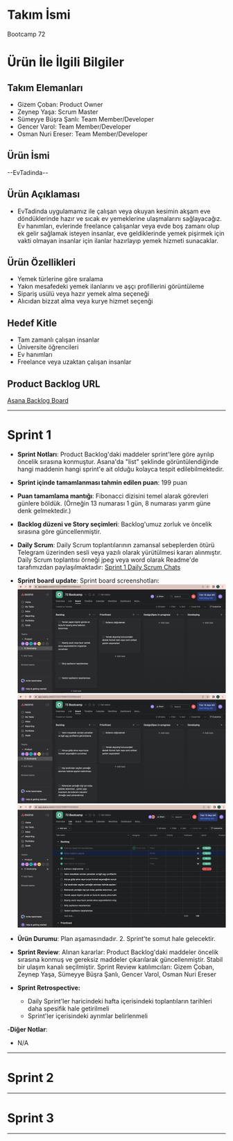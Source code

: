 # **Takım İsmi**

Bootcamp 72

# Ürün İle İlgili Bilgiler

## Takım Elemanları

- Gizem Çoban: Product Owner
- Zeynep Yaşa: Scrum Master
- Sümeyye Büşra Şanlı: Team Member/Developer
- Gencer Varol: Team Member/Developer
- Osman Nuri Ereser: Team Member/Developer

## Ürün İsmi

--EvTadinda--

## Ürün Açıklaması

- EvTadinda uygulamamız ile çalışan veya okuyan kesimin akşam eve döndüklerinde hazır ve sıcak ev yemeklerine ulaşmalarını sağlayacağız. Ev hanımları, evlerinde freelance çalışanlar veya evde boş zamanı olup ek gelir sağlamak isteyen insanlar, eve geldiklerinde yemek pişirmek için vakti olmayan insanlar için ilanlar hazırlayıp yemek hizmeti sunacaklar.

## Ürün Özellikleri

- Yemek türlerine göre sıralama
- Yakın mesafedeki yemek ilanlarını ve aşçı profillerini görüntüleme
- Sipariş usülü veya hazır yemek alma seçeneği
- Alıcıdan bizzat alma veya kurye hizmet seçenği

## Hedef Kitle

- Tam zamanlı çalışan insanlar
- Üniversite öğrencileri
- Ev hanımları
- Freelance veya uzaktan çalışan insanlar

## Product Backlog URL

[Asana Backlog Board](https://app.asana.com/0/1202215990703336/board)

---

# Sprint 1
- **Sprint Notları**: Product Backlog'daki maddeler sprint'lere göre ayrılıp öncelik sırasına konmuştur. Asana'da "list" şeklinde görüntülendiğinde hangi maddenin hangi sprint'e ait olduğu kolayca tespit edilebilmektedir.

- **Sprint içinde tamamlanması tahmin edilen puan**: 199 puan

- **Puan tamamlama mantığı**: Fibonacci dizisini temel alarak görevleri günlere böldük. (Örneğin 13 numarası 1 gün, 8 numarası yarım güne denk gelmektedir.)

- **Backlog düzeni ve Story seçimleri**: Backlog'umuz zorluk ve öncelik sırasına göre güncellenmiştir.

- **Daily Scrum**: Daily Scrum toplantılarının zamansal sebeplerden ötürü Telegram üzerinden sesli veya yazılı olarak yürütülmesi kararı alınmıştır. Daily Scrum toplantısı örneği jpeg veya word olarak Readme'de tarafımızdan paylaşılmaktadır: [Sprint 1 Daily Scrum Chats](https://github.com/gizemcobannnn/flutter_72/blob/f35337f3c7bbdb31270958c4318c5e434bfc7fe4/Bootcamp72Scrum-main/ProjectManagement/Sprint1Documents/dailyscrummeeting2.PNG)

- **Sprint board update**: Sprint board screenshotları: 
![Backlog 1](https://github.com/gizemcobannnn/flutter_72/blob/ea16b145ac61e9ed178564db54f0e2ab64597f8c/Bootcamp72Scrum-main/ProjectManagement/Sprint1Documents/productbacklog1.png) 
![Backlog 2](https://github.com/gizemcobannnn/flutter_72/blob/ea16b145ac61e9ed178564db54f0e2ab64597f8c/Bootcamp72Scrum-main/ProjectManagement/Sprint1Documents/productbacklog2.png) 
![Backlog 2](https://github.com/gizemcobannnn/flutter_72/blob/main/Bootcamp72Scrum-main/ProjectManagement/Sprint1Documents/productbacklog3.png) 

- **Ürün Durumu**: Plan aşamasındadır. 2. Sprint'te somut hale gelecektir.

- **Sprint Review**: 
Alınan kararlar: Product Backlog'daki maddeler öncelik sırasına konmuş ve gereksiz maddeler çıkarılarak güncellenmiştir. Stabil bir ulaşım kanalı seçilmiştir.  Sprint Review katılımcıları: Gizem Çoban, Zeynep Yaşa, Sümeyye Büşra Şanlı, Gencer Varol, Osman Nuri Ereser

- **Sprint Retrospective:**
  - Daily Sprint'ler haricindeki hafta içerisindeki toplantıların tarihleri daha spesifik hale getirilmeli
  - Sprint'ler içerisindeki ayrımlar belirlenmeli

-**Diğer Notlar**:
- N/A

---

# Sprint 2


---

# Sprint 3

---
